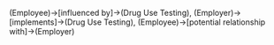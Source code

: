 (Employee)->[influenced by]->(Drug Use Testing), (Employer)->[implements]->(Drug Use Testing), (Employee)->[potential relationship with]->(Employer)